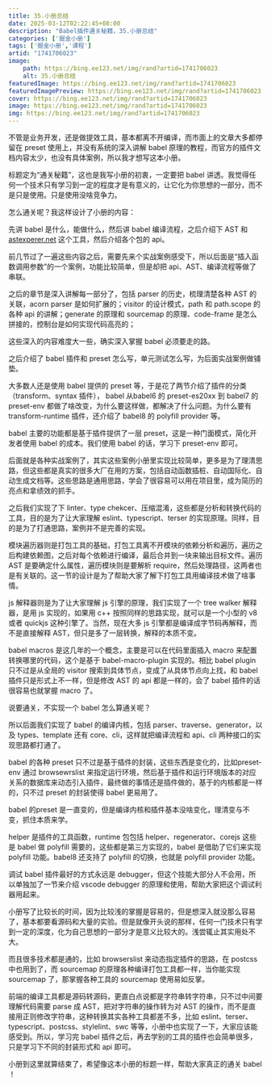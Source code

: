 ```yaml
---
title: 35.小册总结
date: 2025-03-12T02:22:45+08:00
description: "Babel插件通关秘籍，35.小册总结"
categories: ['掘金小册']
tags: ['掘金小册','课程']
artid: "1741706023"
image:
    path: https://bing.ee123.net/img/rand?artid=1741706023
    alt: 35.小册总结
featuredImage: https://bing.ee123.net/img/rand?artid=1741706023
featuredImagePreview: https://bing.ee123.net/img/rand?artid=1741706023
cover: https://bing.ee123.net/img/rand?artid=1741706023
image: https://bing.ee123.net/img/rand?artid=1741706023
img: https://bing.ee123.net/img/rand?artid=1741706023
---
```


不管是业务开发，还是做提效工具，基本都离不开编译，而市面上的文章大多都停留在 preset 使用上，并没有系统的深入讲解 babel 原理的教程，而官方的插件文档内容太少，也没有具体案例，所以我才想写这本小册。

标题定为“通关秘籍”，这也是我写小册的初衷，一定要把 babel 讲透。我觉得任何一个技术只有学习到一定的程度才是有意义的，让它化为你思想的一部分，而不是只是使用。只是使用没啥竞争力。

怎么通关呢？我这样设计了小册的内容：

先讲 babel 是什么，能做什么，然后讲 babel 编译流程，之后介绍下 AST 和 [astexperer.net](https://astexplorer.net/) 这个工具，然后介绍各个包的 api。

前几节过了一遍这些内容之后，需要先来个实战案例感受下，所以后面是“插入函数调用参数”的一个案例，功能比较简单，但是却把 api、AST、编译流程等做了串联。

之后的章节是深入讲解每一部分了，包括 parser 的历史，梳理清楚各种 AST 的关联，acorn parser 是如何扩展的；visitor 的设计模式，path 和 path.scope 的各种 api 的讲解；generate 的原理和 sourcemap 的原理、code-frame 是怎么拼接的，控制台是如何实现代码高亮的；

这些深入的内容难度大一些，确实深入掌握 babel 必须要走的路。

之后介绍了 babel 插件和 preset 怎么写，单元测试怎么写，为后面实战案例做铺垫。

大多数人还是使用 babel 提供的 preset 等，于是花了两节介绍了插件的分类（transform、syntax 插件）， babel 从babel6 的 preset-es20xx 到  babel7 的 preset-env 都做了啥改变，为什么要这样做，都解决了什么问题。为什么要有 transform-runtime 插件，还介绍了 babel8 的 polyfill provider 等。

babel 主要的功能都是基于插件提供了一层 preset，这是一种门面模式，简化开发者使用 babel 的成本。我们使用 babel 的话，学习下 preset-env 即可。

后面就是各种实战案例了，其实这些案例小册里实现比较简单，更多是为了理清思路，但这些都是真实的很多大厂在用的方案，包括自动函数插桩、自动国际化、自动生成文档等。这些思路是通用思路，学会了很容易可以用在项目里，成为简历的亮点和拿绩效的抓手。

之后我们实现了下 linter、type chekcer、压缩混淆，这些都是分析和转换代码的工具，目的是为了让大家理解 eslint、typescript、terser 的实现原理。同样，目的是为了打通思路，案例并不是完善的实现。

模块遍历器则是打包工具的基础，打包工具离不开模块的依赖分析和遍历，遍历之后构建依赖图，之后对每个依赖进行编译，最后合并到一块来输出目标文件。遍历 AST 是要确定什么属性，遍历模块则是要解析 require，然后处理路径，这两者也是有关联的。这一节的设计是为了帮助大家了解下打包工具用编译技术做了啥事情。

js 解释器则是为了让大家理解 js 引擎的原理，我们实现了一个 tree walker 解释器，是用 js 实现的，如果用 c++ 按照同样的思路实现，就可以是一个小型的 v8 或者 quickjs 这种引擎了。当然，现在大多 js 引擎都是编译成字节码再解释，而不是直接解释 AST，但只是多了一层转换，解释的本质不变。

babel macros 是这几年的一个概念，主要是可以在代码里面插入 macro 来配置转换哪里的代码，这个是基于 babel-macro-plugin 实现的。相比 babel plugin 只不过是从全局的 visitor 搜索到具体节点，变成了从具体节点向上找，和 babel 插件只是形式上不一样，但是修改 AST 的 api 都是一样的，会了 babel 插件的话很容易也就掌握 macro 了。

说要通关，不实现一个 babel 怎么算通关呢？

所以后面我们实现了 babel 的编译内核，包括 parser、traverse、generator，以及 types、template 还有 core、cli，这样就把编译流程和 api、cli 两种接口的实现思路都打通了。

babel 的各种 preset 只不过是基于插件的封装，这些东西是变化的，比如preset-env 通过 browsewrslist 来指定运行环境，然后基于插件和运行环境版本的对应关系的数据库来动态引入插件，最终做的事情还是插件做的，基于的内核都是一样的，只不过 preset 的封装使得 babel 更易用了。

babel 的preset 是一直变的，但是编译内核和插件基本没啥变化，理清变与不变，抓住本质来学。

helper 是插件的工具函数，runtime 包包括 helper、regenerator、corejs 这些是 babel 做 polyfill 需要的，这些都是第三方实现的，babel 是借助了它们来实现 polyfill 功能。babel8 还支持了 polyfill 的切换，也就是 polyfill provider 功能。

调试 babel 插件最好的方式永远是 debugger，但这个技能大部分人不会用，所以单独加了一节来介绍 vscode debugger 的原理和使用，帮助大家把这个调试利器用起来。

小册写了比较长的时间，因为比较浅的掌握是容易的，但是想深入就没那么容易了，基本都要看源码和大量的实验。但是就像开头说的那样，任何一门技术只有学到一定的深度，化为自己思想的一部分才是意义比较大的。浅尝辄止其实用处不大。

而且很多技术都是通的，比如 browserslist 来动态指定插件的思路，在 postcss 中也用到了，而 sourcemap 的原理各种编译打包工具都一样，当你能实现sourcemap 了，那掌握各种工具的 sourcemap 使用易如反掌。

前端的编译工具都是源码转源码，更直白点说都是字符串转字符串，只不过中间要理解代码需要 parse 成 AST，把对字符串的操作转为对 AST 的操作，而不是直接用正则修改字符串，这种转换其实各种工具都差不多，比如 eslint、terser、typescript、postcss、stylelint、swc 等等，小册中也实现了一下，大家应该能感受到。所以，学习完 babel 插件之后，再去学别的工具的插件也会简单很多，只是学习下不同的封装形式和 api 即可。

小册到这里就算结束了，希望像这本小册的标题一样，帮助大家真正的通关 babel ！


